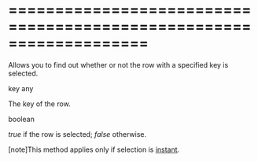 <!--**
/*-------------------------------------------
    Auto-generated file. Do not modify.
-------------------------------------------

**-->
===================================================================
===================================================================

<!--shortDescription-->
Allows you to find out whether or not the row with a specified key is selected.
<!--/shortDescription-->

<!--paramName1-->key<!--/paramName1-->
<!--paramType1-->any<!--/paramType1-->
<!--paramDescription1-->
The key of the row.
<!--/paramDescription1-->

<!--returnType-->boolean<!--/returnType-->
<!--returnDescription-->
<i>true</i> if the row is selected; <i>false</i> otherwise.
<!--/returnDescription-->

<!--fullDescription-->
[note]This method applies only if selection is [instant](/Documentation/ApiReference/UI_Widgets/dxDataGrid/Configuration/selection/#deferred).
<!--/fullDescription-->